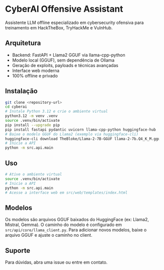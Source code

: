 # CyberAI Offensive Assistant

Assistente LLM offline especializado em cybersecurity ofensiva para treinamento em HackTheBox, TryHackMe e VulnHub.

## Arquitetura

- Backend: FastAPI + Llama2 GGUF via llama-cpp-python
- Modelo local (GGUF), sem dependência de Ollama
- Geração de exploits, payloads e técnicas avançadas
- Interface web moderna
- 100% offline e privado

## Instalação

```bash
git clone <repository-url>
cd cyberai
# Instale Python 3.12 e crie o ambiente virtual
python3.12 -m venv .venv
source .venv/bin/activate
pip install --upgrade pip
pip install fastapi pydantic uvicorn llama-cpp-python huggingface-hub
# Baixe o modelo GGUF do Llama2 (exemplo via huggingface-cli)
huggingface-cli download TheBloke/Llama-2-7B-GGUF llama-2-7b.Q4_K_M.gguf --local-dir models --local-dir-use-symlinks False
# Inicie a API
python -m src.api.main
```

## Uso

```bash
# Ative o ambiente virtual
source .venv/bin/activate
# Inicie a API
python -m src.api.main
# Acesse a interface web em src/web/templates/index.html
```

## Modelos

Os modelos são arquivos GGUF baixados do HuggingFace (ex: Llama2, Mistral, Gemma).
O caminho do modelo é configurado em `src/api/core/llama_client.py`.
Para adicionar novos modelos, baixe o arquivo GGUF e ajuste o caminho no client.

## Suporte

Para dúvidas, abra uma issue ou entre em contato.
